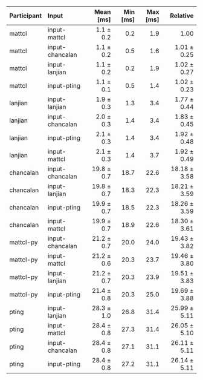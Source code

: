 | Participant | Input | Mean [ms] | Min [ms] | Max [ms] | Relative |
|:---|:---|---:|---:|---:|---:|
| mattcl | input-mattcl | 1.1 ± 0.2 | 0.2 | 1.9 | 1.00 |
| mattcl | input-chancalan | 1.1 ± 0.2 | 0.5 | 1.6 | 1.01 ± 0.25 |
| mattcl | input-lanjian | 1.1 ± 0.2 | 0.2 | 1.9 | 1.02 ± 0.27 |
| mattcl | input-pting | 1.1 ± 0.1 | 0.5 | 1.4 | 1.02 ± 0.23 |
| lanjian | input-lanjian | 1.9 ± 0.3 | 1.3 | 3.4 | 1.77 ± 0.44 |
| lanjian | input-chancalan | 2.0 ± 0.3 | 1.4 | 3.4 | 1.83 ± 0.45 |
| lanjian | input-pting | 2.1 ± 0.3 | 1.4 | 3.4 | 1.92 ± 0.48 |
| lanjian | input-mattcl | 2.1 ± 0.3 | 1.4 | 3.7 | 1.92 ± 0.49 |
| chancalan | input-chancalan | 19.8 ± 0.7 | 18.7 | 22.6 | 18.18 ± 3.58 |
| chancalan | input-lanjian | 19.8 ± 0.7 | 18.3 | 22.3 | 18.21 ± 3.59 |
| chancalan | input-pting | 19.9 ± 0.7 | 18.5 | 22.3 | 18.26 ± 3.59 |
| chancalan | input-mattcl | 19.9 ± 0.7 | 18.9 | 22.6 | 18.30 ± 3.61 |
| mattcl-py | input-chancalan | 21.2 ± 0.7 | 20.0 | 24.0 | 19.43 ± 3.82 |
| mattcl-py | input-mattcl | 21.2 ± 0.6 | 20.3 | 23.7 | 19.46 ± 3.80 |
| mattcl-py | input-lanjian | 21.2 ± 0.7 | 20.3 | 23.9 | 19.51 ± 3.83 |
| mattcl-py | input-pting | 21.4 ± 0.8 | 20.3 | 25.0 | 19.69 ± 3.88 |
| pting | input-lanjian | 28.3 ± 1.0 | 26.8 | 31.4 | 25.99 ± 5.11 |
| pting | input-mattcl | 28.4 ± 0.8 | 27.3 | 31.4 | 26.05 ± 5.10 |
| pting | input-chancalan | 28.4 ± 0.8 | 27.1 | 31.1 | 26.11 ± 5.11 |
| pting | input-pting | 28.4 ± 0.8 | 27.2 | 31.1 | 26.14 ± 5.11 |
